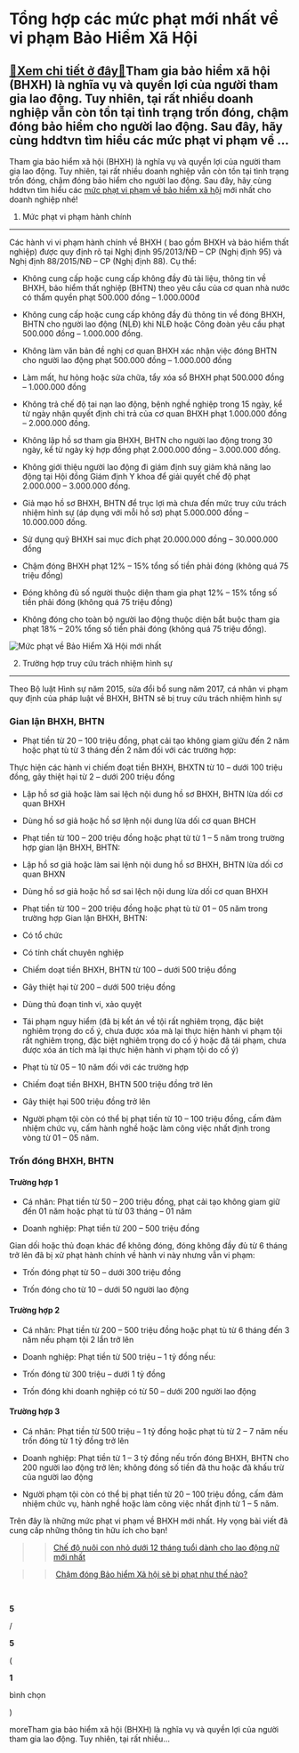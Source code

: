 Tổng hợp các mức phạt mới nhất về vi phạm Bảo Hiểm Xã Hội
=========================================================

[:gift:Xem chi tiết ở đây:gift:](https://hddtvn.com/tong-hop-cac-muc-phat-moi-nhat-ve-vi-pham-bao-hiem-xa-hoi/)Tham gia bảo hiểm xã hội (BHXH) là nghĩa vụ và quyền lợi của người tham gia lao động. Tuy nhiên, tại rất nhiều doanh nghiệp vẫn còn tồn tại tình trạng trốn đóng, chậm đóng bảo hiểm cho người lao động. Sau đây, hãy cùng hddtvn tìm hiểu các mức phạt vi phạm về …
--------------------------------------------------------------------------------------------------------------------------------------------------------------------------------------------------------------------------------------------------------------------

Tham gia bảo hiểm xã hội (BHXH) là nghĩa vụ và quyền lợi của người tham gia lao động. Tuy nhiên, tại rất nhiều doanh nghiệp vẫn còn tồn tại tình trạng trốn đóng, chậm đóng bảo hiểm cho người lao động. Sau đây, hãy cùng hddtvn tìm hiểu các [mức phạt vi phạm về bảo hiểm xã hội](#) mới nhất cho doanh nghiệp nhé!


1. Mức phạt vi phạm hành chính
------------------------------


Các hành vi vi phạm hành chính về BHXH ( bao gồm BHXH và bảo hiểm thất nghiệp) được quy định rõ tại Nghị định 95/2013/NĐ – CP (Nghị định 95) và Nghị định 88/2015/NĐ – CP (Nghị định 88). Cụ thể:




* Không cung cấp hoặc cung cấp không đầy đủ tài liệu, thông tin về BHXH, bảo hiểm thất nghiệp (BHTN) theo yêu cầu của cơ quan nhà nước có thẩm quyền phạt 500.000 đồng – 1.000.000đ

* Không cung cấp hoặc cung cấp không đầy đủ thông tin về đóng BHXH, BHTN cho người lao động (NLĐ) khi NLĐ hoặc Công đoàn yêu cầu phạt 500.000 đồng – 1.000.000 đồng.

* Không làm văn bản đề nghị cơ quan BHXH xác nhận việc đóng BHTN cho người lao động phạt 500.000 đồng – 1.000.000 đồng

* Làm mất, hư hỏng hoặc sửa chữa, tẩy xóa sổ BHXH phạt 500.000 đồng – 1.000.000 đồng

* Không trả chế độ tai nạn lao động, bệnh nghề nghiệp trong 15 ngày, kể từ ngày nhận quyết định chi trả của cơ quan BHXH phạt 1.000.000 đồng – 2.000.000 đồng.

* Không lập hồ sơ tham gia BHXH, BHTN cho người lao động trong 30 ngày, kể từ ngày ký hợp đồng phạt 2.000.000 đồng – 3.000.000 đồng.

* Không giới thiệu người lao động đi giám định suy giảm khả năng lao động tại Hội đồng Giám định Y khoa để giải quyết chế độ phạt 2.000.000 – 3.000.000 đồng.

* Giả mạo hồ sơ BHXH, BHTN để trục lợi mà chưa đến mức truy cứu trách nhiệm hình sự (áp dụng với mỗi hồ sơ) phạt 5.000.000 đồng – 10.000.000 đồng.

* Sử dụng quỹ BHXH sai mục đích phạt 20.000.000 đồng – 30.000.000 đồng

* Chậm đóng BHXH phạt 12% – 15% tổng số tiền phải đóng (không quá 75 triệu đồng)

* Đóng không đủ số người thuộc diện tham gia phạt 12% – 15% tổng số tiền phải đóng (không quá 75 triệu đồng)

* Không đóng cho toàn bộ người lao động thuộc diện bắt buộc tham gia phạt 18% – 20% tổng số tiền phải đóng (không quá 75 triệu đồng).



![Mức phạt về Bảo Hiểm Xã Hội mới nhất](https://hddtvn.com/wp-content/uploads/2021/01/2-10.jpg)


2. Trường hợp truy cứu trách nhiệm hình sự
------------------------------------------


Theo Bộ luật Hình sự năm 2015, sửa đổi bổ sung năm 2017, cá nhân vi phạm quy định của pháp luật về BHXH, BHTN sẽ bị truy cứu trách nhiệm hình sự


### Gian lận BHXH, BHTN


+ Phạt tiền từ 20 – 100 triệu đồng, phạt cải tạo không giam giữu đến 2 năm hoặc phạt tù từ 3 tháng đến 2 năm đối với các trường hợp:


Thực hiện các hành vi chiếm đoạt tiền BHXH, BHXTN từ 10 – dưới 100 triệu đồng, gây thiệt hại từ 2 – dưới 200 triệu đồng




* Lập hồ sơ giả hoặc làm sai lệch nội dung hồ sơ BHXH, BHTN lừa dối cơ quan BHXH

* Dùng hồ sơ giả hoặc hồ sơ lệnh nội dung lừa dối cơ quan BHCH



+ Phạt tiền từ 100 – 200 triệu đồng hoặc phạt từ từ 1 – 5 năm trong trường hợp gian lận BHXH, BHTN:




* Lập hồ sơ giả hoặc làm sai lệnh nội dung hồ sơ BHXH, BHTN lừa dối cơ quan BHXN

* Dùng hồ sơ giả hoặc hồ sơ sai lệch nội dung lừa dối cơ quan BHXH



+ Phạt tiền từ 100 – 200 triệu đồng hoặc phạt tù từ 01 – 05 năm trong trường hợp Gian lận BHXH, BHTN:




* Có tổ chức

* Có tính chất chuyên nghiệp

* Chiếm doạt tiền BHXH, BHTN từ 100 – dưới 500 triệu đồng

* Gây thiệt hại từ 200 – dưới 500 triệu đồng

* Dùng thủ đoạn tinh vi, xảo quyệt

* Tái phạm nguy hiểm (đã bị kết án về tội rất nghiêm trọng, đặc biệt nghiêm trọng do cố ý, chưa được xóa mà lại thực hiện hành vi phạm tội rất nghiêm trọng, đặc biệt nghiêm trọng do cố ý hoặc đã tái phạm, chưa được xóa án tích mà lại thực hiện hành vi phạm tội do cố ý)



+ Phạt tù từ 05 – 10 năm đối với các trường hợp




* Chiếm đoạt tiền BHXH, BHTN 500 triệu đồng trở lên

* Gây thiệt hại 500 triệu đồng trở lên



+ Người phạm tội còn có thể bị phạt tiền từ 10 – 100 triệu đồng, cấm đảm nhiệm chức vụ, cấm hành nghề hoặc làm công việc nhất định trong vòng từ 01 – 05 năm.


### Trốn đóng BHXH, BHTN


#### Trường hợp 1


+ Cá nhân: Phạt tiền từ 50 – 200 triệu đồng, phạt cải tạo không giam giữ đến 01 năm hoặc phạt tù từ 03 tháng – 01 năm


+ Doanh nghiệp: Phạt tiền từ 200 – 500 triệu đồng


Gian dối hoặc thủ đoạn khác để không đóng, đóng không đầy đủ từ 6 tháng trở lên đã bị xử phạt hành chính về hành vi này nhưng vẫn vi phạm:




* Trốn đóng phạt từ 50 – dưới 300 triệu đồng

* Trốn đóng cho từ 10 – dưới 50 người lao động



#### Trường hợp 2


+ Cá nhân: Phạt tiền từ 200 – 500 triệu đồng hoặc phạt tù từ 6 tháng đến 3 năm nếu phạm tội 2 lần trở lên


+ Doanh nghiệp: Phạt tiền từ 500 triệu – 1 tỷ đồng nếu:




* Trốn đóng từ 300 triệu – dưới 1 tỷ đồng

* Trốn đóng khi doanh nghiệp có từ 50 – dưới 200 người lao động



#### Trường hợp 3


+ Cá nhân: Phạt tiền từ 500 triệu – 1 tỷ đồng hoặc phạt tù từ 2 – 7 năm nếu trốn đóng từ 1 tỷ đồng trở lên


+ Doanh nghiệp: Phạt tiền từ 1 – 3 tỷ đồng nếu trốn đóng BHXH, BHTN cho 200 người lao động trở lên; không đóng số tiền đã thu hoặc đã khấu trừ của người lao động


+ Người phạm tội còn có thể bị phạt tiền từ 20 – 100 triệu đồng, cấm đảm nhiệm chức vụ, hành nghề hoặc làm công việc nhất định từ 1 – 5 năm.


Trên đây là những mức phạt vi phạm về BHXH mới nhất. Hy vọng bài viết đã cung cấp những thông tin hữu ích cho bạn!


>> [Chế độ nuôi con nhỏ dưới 12 tháng tuổi dành cho lao động nữ mới nhất](#)


>> [Chậm đóng Bảo hiểm Xã hội sẽ bị phạt như thế nào?](#)


 








































**5**  

/  

**5**  

(  

**1**  

  

 bình chọn   

)


moreTham gia bảo hiểm xã hội (BHXH) là nghĩa vụ và quyền lợi của người tham gia lao động. Tuy nhiên, tại rất nhiều…

